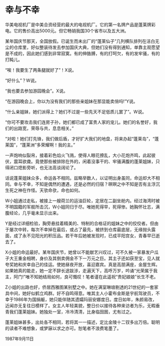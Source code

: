 # 幸与不幸

华美电视机厂是中美合资经营的最大的电视机厂。它的第一名牌产品是蓬莱牌彩电。它的售价高出5000元。但它畅销我国30个省市以及五大洲。

某年国庆节那天，全国放假。已诞生而未出厂的“蓬莱仙子”几列横队排列在洁白无尘的仓库里，好似整装待发去参加国庆大典，但她们没有得到通知，单靠主观愿望是不成的，因此她们感到非常寂寞。有的伸胳膊，有的打呵欠，有的发牢骚，有的打盹儿。

“唉！我要生了两条腿就好了”！X说。

“好什么”？W说。

“我也要去参加游园晚会”。X说。

“在游园晚会上，你以为没有我们的那些亲姐妹在那显能卖俏吗!”Y说。

“什么亲姐妹，她们派得上？她们不过是一些先天不足低质儿罢了”。W说。

“你可不要攻击我们连房子孙，她们都已成了富贵人家的宠儿。她们的名誉好，我们的出路宽，荣辱与共，息息相关。”

“对啦！她们打先锋，我们做后盾，才好扩大我们的地盘，将来办起“蓬莱岛”，“蓬莱国”，“蓬莱洲”多荣耀啊！我的主。”

一声炮响似裂帛，接着彩色焰火飞溅，使得人眼花撩乱，大小花炮齐鸣，此起彼伏，震耳欲聋。竟使那些被排除在外的，闲着没事干的、牢骚满腹的蓬莱姐妹，只得闭口熄影旁听，也无法高谈阔论了。

话说蓬莱姐妹众多，命运各不相同。兹略举数人，以证明出身虽同，命运却大不相同。幸与不幸，不知是偶然的遭遇，还是必然的归宿？暝暝之中不知是否有主浮沉生死之神在作怪。天欤命欤，命也如何。

W小姐通过走私，被接上一艘荷兰的运油巨轮，定居在二副坐舱内。经过海湾时被不明国籍的军舰所击沉，W小姐同归于尽。唯她死得早，死得惨。她胸怀壮志，满腹经论，几乎毫未显示出来。

Y是经过详细检验，胸旁悬挂着精美的、特制的合格证的姐妹之中的佼佼者。但由于屡次中转，每次不幸掉在最后，或占了最先，被挤到仓库最底层，无缘抛头露面，成了永不见阳光的积压品。若干年后她被发现时，已成平阳宫女，青春早已逝去了。

X小姐的命运最好。某年国庆节，她曾以不能献艺兴叹过，可不久被一家暴发户瓜子大王重金相聘，身价及其倒卖佣金不下一万元之巨。其主子还如获至宝，见人就夸奖她和庆幸自己的佳运。使她昼夜开放，喜迎嘉宾。真是高朋满座，金屋生辉。如果她真的能走，她一定不辞长途跋涉，走遍天下，高呼万岁，吟诵“光荣属于我主，阿门!”唯不知她结局如何，良可慨叹！笔者谨在此遥祝“贵妃娘娘”长生不老。

Z小姐的出路也好，侨居西雅图某别墅之中。她在满室琳琅剔透的21世纪的一套家具中间，她好似鹤立鸡群。好不自鸣得意。唯其主人小霍布金斯是宇航驾驶员，不幸于1986年为国捐躯，她只能伴随其遗孀玛丽安娜度日。度日如年，朱颜易改，近闻亦无复往日模样了。女主人年轻美貌，整日价以接待各种来访者为乐，无暇垂青我们蓬莱姐妹。她独处一室，冷冷清清，比身临囹圄，尤有过之。

蓬莱姐妹甚多，出处各不相同，若将其一一描述，定比金陵十二钗多出万倍。聪明的读者不难想象，或梦寐以求之亦可。恕笔者不浪费笔墨了。

1987年9月11日

